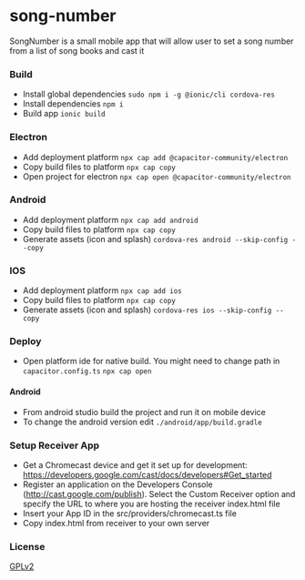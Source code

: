 # song-number
SongNumber is a small mobile app that will allow user to set a song number from a list of song books and cast it

### Build
* Install global dependencies
  ```sudo npm i -g @ionic/cli cordova-res```
* Install dependencies
  ```npm i```
* Build app
  ```ionic build```

### Electron
* Add deployment platform
  ```npx cap add @capacitor-community/electron```
* Copy build files to platform
  ```npx cap copy```
* Open project for electron
  ```npx cap open @capacitor-community/electron```

### Android
* Add deployment platform
  ```npx cap add android```
* Copy build files to platform
  ```npx cap copy```
* Generate assets (icon and splash)
  ```cordova-res android --skip-config --copy```

### IOS
* Add deployment platform
  ```npx cap add ios```
* Copy build files to platform
  ```npx cap copy```
* Generate assets (icon and splash)
  ```cordova-res ios --skip-config --copy```

### Deploy
* Open platform ide for native build. You might need to change path in `capacitor.config.ts`
  ```npx cap open```

#### Android
* From android studio build the project and run it on mobile device
* To change the android version edit `./android/app/build.gradle`

### Setup Receiver App

* Get a Chromecast device and get it set up for development: https://developers.google.com/cast/docs/developers#Get_started
* Register an application on the Developers Console (http://cast.google.com/publish). Select the Custom Receiver option and specify the URL to where you are hosting the receiver index.html file
* Insert your App ID in the src/providers/chromecast.ts file
* Copy index.html from receiver to your own server

### License
[GPLv2](LICENSE)
